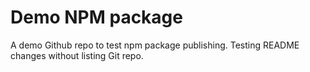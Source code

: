# Demo NPM package
A demo Github repo to test npm package publishing. Testing README changes without listing Git repo. 